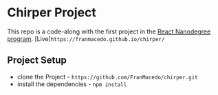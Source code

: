# Chirper Project

This repo is a code-along with the first project in the [React Nanodegree program](https://www.udacity.com/course/react-nanodegree--nd019).
\[Live]`https://franmacedo.github.io/chirper/`
## Project Setup

* clone the Project - `https://github.com/FranMacedo/chirper.git`
* install the dependencies - `npm install`
